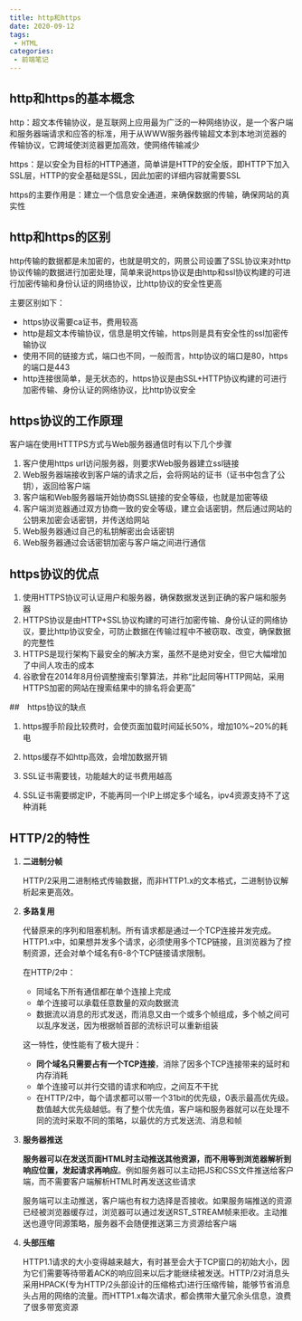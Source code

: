 ```yaml
---
title: http和https
date: 2020-09-12
tags:
 - HTML
categories:
 - 前端笔记
---
```


## http和https的基本概念
http：超文本传输协议，是互联网上应用最为广泛的一种网络协议，是一个客户端和服务器端请求和应答的标准，用于从WWW服务器传输超文本到本地浏览器的传输协议，它跨域使浏览器更加高效，使网络传输减少

https：是以安全为目标的HTTP通道，简单讲是HTTP的安全版，即HTTP下加入SSL层，HTTP的安全基础是SSL，因此加密的详细内容就需要SSL

https的主要作用是：建立一个信息安全通道，来确保数据的传输，确保网站的真实性

## http和https的区别
http传输的数据都是未加密的，也就是明文的，网景公司设置了SSL协议来对http协议传输的数据进行加密处理，简单来说https协议是由http和ssl协议构建的可进行加密传输和身份认证的网络协议，比http协议的安全性更高

主要区别如下：
* https协议需要ca证书，费用较高
* http是超文本传输协议，信息是明文传输，https则是具有安全性的ssl加密传输协议
* 使用不同的链接方式，端口也不同，一般而言，http协议的端口是80，https的端口是443
* http连接很简单，是无状态的，https协议是由SSL+HTTP协议构建的可进行加密传输、身份认证的网络协议，比http协议安全

## https协议的工作原理
客户端在使用HTTTPS方式与Web服务器通信时有以下几个步骤
1. 客户使用https url访问服务器，则要求Web服务器建立ssl链接
2. Web服务器端接收到客户端的请求之后，会将网站的证书（证书中包含了公钥），返回给客户端
3. 客户端和Web服务器端开始协商SSL链接的安全等级，也就是加密等级
4. 客户端浏览器通过双方协商一致的安全等级，建立会话密钥，然后通过网站的公钥来加密会话密钥，并传送给网站
5. Web服务器通过自己的私钥解密出会话密钥
6. Web服务器通过会话密钥加密与客户端之间进行通信

## https协议的优点
1. 使用HTTPS协议可认证用户和服务器，确保数据发送到正确的客户端和服务器
2. HTTPS协议是由HTTP+SSL协议构建的可进行加密传输、身份认证的网络协议，要比http协议安全，可防止数据在传输过程中不被窃取、改变，确保数据的完整性
3. HTTPS是现行架构下最安全的解决方案，虽然不是绝对安全，但它大幅增加了中间人攻击的成本
4. 谷歌曾在2014年8月份调整搜索引擎算法，并称“比起同等HTTP网站，采用HTTPS加密的网站在搜索结果中的排名将会更高”

##　https协议的缺点
1. https握手阶段比较费时，会使页面加载时间延长50%，增加10%~20%的耗电

2. https缓存不如http高效，会增加数据开销

3. SSL证书需要钱，功能越大的证书费用越高

4. SSL证书需要绑定IP，不能再同一个IP上绑定多个域名，ipv4资源支持不了这种消耗

   

## HTTP/2的特性

1. **二进制分帧**

   HTTP/2采用二进制格式传输数据，而非HTTP1.x的文本格式，二进制协议解析起来更高效。

2. **多路复用**

   代替原来的序列和阻塞机制。所有请求都是通过一个TCP连接并发完成。HTTP1.x中，如果想并发多个请求，必须使用多个TCP链接，且浏览器为了控制资源，还会对单个域名有6-8个TCP链接请求限制。

   在HTTP/2中：

   * 同域名下所有通信都在单个连接上完成
   * 单个连接可以承载任意数量的双向数据流
   * 数据流以消息的形式发送，而消息又由一个或多个帧组成，多个帧之间可以乱序发送，因为根据帧首部的流标识可以重新组装

   这一特性，使性能有了极大提升：

   * **同个域名只需要占有一个TCP连接**，消除了因多个TCP连接带来的延时和内存消耗
   * 单个连接可以并行交错的请求和响应，之间互不干扰
   * 在HTTP/2中，每个请求都可以带一个31bit的优先级，0表示最高优先级。数值越大优先级越低。有了整个优先值，客户端和服务器就可以在处理不同的流时采取不同的策略，以最优的方式发送流、消息和帧

3. **服务器推送**

   **服务器可以在发送页面HTML时主动推送其他资源，而不用等到浏览器解析到响应位置，发起请求再响应**。例如服务器可以主动把JS和CSS文件推送给客户端，而不需要客户端解析HTML时再发送这些请求

   服务端可以主动推送，客户端也有权力选择是否接收。如果服务端推送的资源已经被浏览器缓存过，浏览器可以通过发送RST_STREAM帧来拒收。主动推送也遵守同源策略，服务器不会随便推送第三方资源给客户端

4. **头部压缩**

   HTTP1.1请求的大小变得越来越大，有时甚至会大于TCP窗口的初始大小，因为它们需要等待带着ACK的响应回来以后才能继续被发送。HTTP/2对消息头采用HPACK(专为HTTP/2头部设计的压缩格式)进行压缩传输，能够节省消息头占用的网络的流量。而HTTP1.x每次请求，都会携带大量冗余头信息，浪费了很多带宽资源

   

